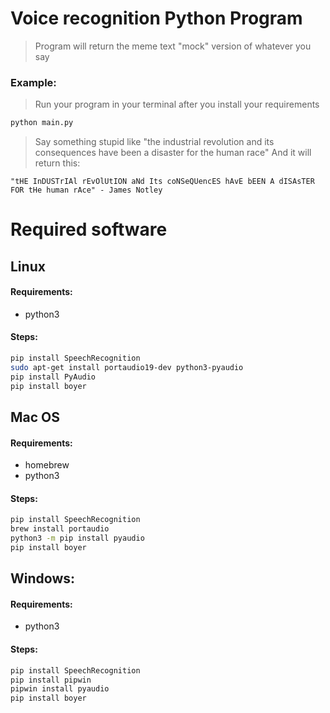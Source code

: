 # Voice recognition Python Program
> Program will return the meme text "mock" version of whatever you say
### Example:
> Run your program in your terminal after you install your requirements
```bash
python main.py
```
> Say something stupid like "the industrial revolution and its consequences have been a disaster for the human race"
> And it will return this:
```
"tHE InDUSTrIAl rEvOlUtION aNd Its coNSeQUencES hAvE bEEN A dISAsTER FOR tHe human rAce" - James Notley
```
# Required software
## Linux
#### Requirements: 
* python3

#### Steps:
```bash
pip install SpeechRecognition
sudo apt-get install portaudio19-dev python3-pyaudio
pip install PyAudio
pip install boyer
```

## Mac OS
#### Requirements: 
* homebrew 
* python3

#### Steps:
```bash
pip install SpeechRecognition
brew install portaudio
python3 -m pip install pyaudio
pip install boyer
```

## Windows:
#### Requirements: 
* python3

#### Steps:
```bash
pip install SpeechRecognition
pip install pipwin
pipwin install pyaudio
pip install boyer 
```

